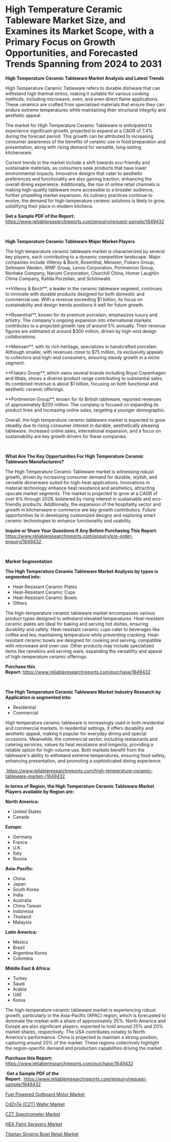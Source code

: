 <p><h1>High Temperature Ceramic Tableware Market Size, and Examines its Market Scope, with a Primary Focus on Growth Opportunities, and Forecasted Trends Spanning from 2024 to 2031</h1></p><p><strong>High Temperature Ceramic Tableware Market Analysis and Latest Trends</strong></p>
<p><p>High Temperature Ceramic Tableware refers to durable dishware that can withstand high thermal stress, making it suitable for various cooking methods, including microwave, oven, and even direct flame applications. These ceramics are crafted from specialized materials that ensure they can endure extreme temperatures while maintaining their structural integrity and aesthetic appeal.</p><p>The market for High Temperature Ceramic Tableware is anticipated to experience significant growth, projected to expand at a CAGR of 7.4% during the forecast period. This growth can be attributed to increasing consumer awareness of the benefits of ceramic use in food preparation and presentation, along with rising demand for versatile, long-lasting kitchenware. </p><p>Current trends in the market include a shift towards eco-friendly and sustainable materials, as consumers seek products that have lower environmental impacts. Innovative designs that cater to aesthetic preferences and functionality are also gaining traction, enhancing the overall dining experience. Additionally, the rise of online retail channels is making high-quality tableware more accessible to a broader audience, further propelling market expansion. As culinary practices continue to evolve, the demand for high-temperature ceramic solutions is likely to grow, solidifying their place in modern kitchens.</p></p>
<p><strong>Get a Sample PDF of the Report:&nbsp;</strong> <a href="https://www.reliableresearchreports.com/enquiry/request-sample/1649432?utm_campaign=5&utm_medium=2&utm_source=Github&utm_content=ia&utm_term=15102024&utm_id=high-temperature-ceramic-tableware">https://www.reliableresearchreports.com/enquiry/request-sample/1649432</a></p>
<p>&nbsp;</p>
<p><strong>High Temperature Ceramic Tableware Major Market Players</strong></p>
<p><p>The high temperature ceramic tableware market is characterized by several key players, each contributing to a dynamic competitive landscape. Major companies include Villeroy & Boch, Rosenthal, Meissen, Fiskars Group, Seltmann Weiden, WMF Group, Lenox Corporation, Portmeirion Group, Noritake Company, Narumi Corporation, Churchill China, Homer Laughlin China Company, Kahlla Porzellan, and Schönwald. </p><p>**Villeroy & Boch**, a leader in the ceramic tableware segment, continues to innovate with durable products designed for both domestic and commercial use. With a revenue exceeding $1 billion, its focus on sustainability and design trends positions it well for future growth.</p><p>**Rosenthal**, known for its premium porcelain, emphasizes luxury and artistry. The company's ongoing expansion into international markets contributes to a projected growth rate of around 5% annually. Their revenue figures are estimated at around $300 million, driven by high-end design collaborations.</p><p>**Meissen**, with its rich heritage, specializes in handcrafted porcelain. Although smaller, with revenues close to $75 million, its exclusivity appeals to collectors and high-end consumers, ensuring steady growth in a niche segment.</p><p>**Fiskars Group**, which owns several brands including Royal Copenhagen and Iittala, shows a diverse product range contributing to substantial sales. Its combined revenue is about $1 billion, focusing on both functional and aesthetic ceramic offerings.</p><p>**Portmeirion Group**, known for its British tableware, reported revenues of approximately $200 million. The company is focused on expanding its product lines and increasing online sales, targeting a younger demographic. </p><p>Overall, the high temperature ceramic tableware market is expected to grow steadily due to rising consumer interest in durable, aesthetically pleasing tableware. Increased online sales, international expansion, and a focus on sustainability are key growth drivers for these companies.</p></p>
<p>&nbsp;</p>
<p><strong>What Are The Key Opportunities For High Temperature Ceramic Tableware Manufacturers?</strong></p>
<p><p>The High Temperature Ceramic Tableware market is witnessing robust growth, driven by increasing consumer demand for durable, stylish, and versatile dinnerware suited for high-heat applications. Innovations in material technology enhance heat resistance and aesthetics, attracting upscale market segments. The market is projected to grow at a CAGR of over 6% through 2028, bolstered by rising interest in sustainable and eco-friendly products. Additionally, the expansion of the hospitality sector and growth in kitchenware e-commerce are key growth contributors. Future opportunities lie in developing customized designs and exploring smart ceramic technologies to enhance functionality and usability.</p></p>
<p><strong>Inquire or Share Your Questions If Any Before Purchasing This Report:</strong> <a href="https://www.reliableresearchreports.com/enquiry/pre-order-enquiry/1649432?utm_campaign=5&utm_medium=2&utm_source=Github&utm_content=ia&utm_term=15102024&utm_id=high-temperature-ceramic-tableware">https://www.reliableresearchreports.com/enquiry/pre-order-enquiry/1649432</a></p>
<p>&nbsp;</p>
<p><strong>Market Segmentation</strong></p>
<p><strong>The High Temperature Ceramic Tableware Market Analysis by types is segmented into:</strong></p>
<p><ul><li>Heat-Resistant Ceramic Plates</li><li>Heat-Resistant Ceramic Cups</li><li>Heat-Resistant Ceramic Bowls</li><li>Others</li></ul></p>
<p><p>The high-temperature ceramic tableware market encompasses various product types designed to withstand elevated temperatures. Heat-resistant ceramic plates are ideal for baking and serving hot dishes, ensuring durability and safety. Heat-resistant ceramic cups cater to beverages like coffee and tea, maintaining temperature while preventing cracking. Heat-resistant ceramic bowls are designed for cooking and serving, compatible with microwave and oven use. Other products may include specialized items like ramekins and serving ware, expanding the versatility and appeal of high-temperature ceramic offerings.</p></p>
<p><strong>Purchase this Report:&nbsp;</strong><a href="https://www.reliableresearchreports.com/purchase/1649432?utm_campaign=5&utm_medium=2&utm_source=Github&utm_content=ia&utm_term=15102024&utm_id=high-temperature-ceramic-tableware">https://www.reliableresearchreports.com/purchase/1649432</a></p>
<p>&nbsp;</p>
<p><strong>The High Temperature Ceramic Tableware Market Industry Research by Application is segmented into:</strong></p>
<p><ul><li>Residential</li><li>Commercial</li></ul></p>
<p><p>High temperature ceramic tableware is increasingly used in both residential and commercial markets. In residential settings, it offers durability and aesthetic appeal, making it popular for everyday dining and special occasions. Meanwhile, the commercial sector, including restaurants and catering services, values its heat resistance and longevity, providing a reliable option for high-volume use. Both markets benefit from the tableware's ability to withstand extreme temperatures, ensuring food safety, enhancing presentation, and promoting a sophisticated dining experience.</p></p>
<p><a href="https://www.reliableresearchreports.com/high-temperature-ceramic-tableware-market-r1649432?utm_campaign=5&utm_medium=2&utm_source=Github&utm_content=ia&utm_term=15102024&utm_id=high-temperature-ceramic-tableware">&nbsp;https://www.reliableresearchreports.com/high-temperature-ceramic-tableware-market-r1649432</a></p>
<p><strong>In terms of Region, the High Temperature Ceramic Tableware Market Players available by Region are:</strong></p>
<p>
    <p> <strong> North America: </strong>
        <ul>
            <li>United States</li>
            <li>Canada</li>
        </ul>
        </p> 
    <p> <strong> Europe: </strong>
        <ul>
            <li>Germany</li>
            <li>France</li>
            <li>U.K.</li>
            <li>Italy</li>
            <li>Russia</li>
        </ul>
        </p> 
    <p> <strong> Asia-Pacific: </strong>
        <ul>
            <li>China</li>
            <li>Japan</li>
            <li>South Korea</li>
            <li>India</li>
            <li>Australia</li>
            <li>China Taiwan</li>
            <li>Indonesia</li>
            <li>Thailand</li>
            <li>Malaysia</li>
        </ul>
        </p> 
    <p> <strong> Latin America: </strong>
        <ul>
            <li>Mexico</li>
            <li>Brazil</li>
            <li>Argentina Korea</li>
            <li>Colombia</li>
        </ul>
        </p> 
    <p> <strong> Middle East & Africa: </strong>
        <ul>
            <li>Turkey</li>
            <li>Saudi</li>
            <li>Arabia</li>
            <li>UAE</li>
            <li>Korea</li>
        </ul>
    </p>
    </p>
<p><p>The high-temperature ceramic tableware market is experiencing robust growth, particularly in the Asia-Pacific (APAC) region, which is forecasted to dominate the market with a share of approximately 35%. North America and Europe are also significant players, expected to hold around 25% and 20% market shares, respectively. The USA contributes notably to North America's performance. China is projected to maintain a strong position, capturing around 20% of the market. These regions collectively highlight the region-specific demand and production capabilities driving the market.</p></p>
<p><strong>Purchase this Report: </strong><a href="https://www.reliableresearchreports.com/purchase/1649432?utm_campaign=5&utm_medium=2&utm_source=Github&utm_content=ia&utm_term=15102024&utm_id=high-temperature-ceramic-tableware">https://www.reliableresearchreports.com/purchase/1649432</a></p>
<p>&nbsp;<strong>Get a Sample PDF of the Report:&nbsp;&nbsp;</strong><a href="https://www.reliableresearchreports.com/enquiry/request-sample/1649432?utm_campaign=5&utm_medium=2&utm_source=Github&utm_content=ia&utm_term=15102024&utm_id=high-temperature-ceramic-tableware">https://www.reliableresearchreports.com/enquiry/request-sample/1649432</a></p>
<p><strong></strong></p>
<p><p><a href="https://github.com/AnnDiaz698/Market-Research-Report-List-1/blob/main/fuel-powered-outboard-motor-market.md?utm_campaign=5&utm_medium=2&utm_source=Github&utm_content=ia&utm_term=15102024&utm_id=high-temperature-ceramic-tableware">Fuel Powered Outboard Motor Market</a></p><p><a href="https://www.linkedin.com/pulse/emerging-trends-cdznte-czt-wafer-market-detailed-overview-applications-fmyuf?trk=public_post_embed_feed-article-content&utm_campaign=5&utm_medium=2&utm_source=Github&utm_content=ia&utm_term=15102024&utm_id=high-temperature-ceramic-tableware">CdZnTe (CZT) Wafer Market</a></p><p><a href="https://www.linkedin.com/pulse/emerging-technologies-reshaping-czt-spectrometer-market-impact-y77rf?trk=public_post_embed_feed-article-content&utm_campaign=5&utm_medium=2&utm_source=Github&utm_content=ia&utm_term=15102024&utm_id=high-temperature-ceramic-tableware">CZT Spectrometer Market</a></p><p><a href="https://www.linkedin.com/pulse/hea-paint-sprayers-market-pulse-83-expansion-blueprint-2024-2031-wdj9f?trk=public_post_embed_feed-article-content&utm_campaign=5&utm_medium=2&utm_source=Github&utm_content=ia&utm_term=15102024&utm_id=high-temperature-ceramic-tableware">HEA Paint Sprayers Market</a></p><p><a href="https://github.com/sumonsky0m/Market-Research-Report-List-1/blob/main/tibetan-singing-bowl-retail-market.md?utm_campaign=5&utm_medium=2&utm_source=Github&utm_content=ia&utm_term=15102024&utm_id=high-temperature-ceramic-tableware">Tibetan Singing Bowl Retail Market</a></p></p>